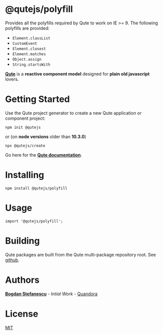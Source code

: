 # @qutejs/polyfill

Provides all the polyfills required by Qute to work on IE >= 9.
The following polyfills are provided:

* `Element.classList`
* `CustomEvent`
* `Element.closest`
* `Element.matches`
* `Object.assign`
* `String.startsWith`

**[Qute](https://qutejs.org)** is a **reactive component model** designed for **plain old javascript** lovers.

# Getting Started

Use the Qute project generator to create a new Qute application or component project:

```
npm init @qutejs
```

or (on **node versions** older than **10.3.0**)

```
npx @qutejs/create
```

Go here for the **[Qute documentation](https://qutejs.org)**.

# Installing

```
npm install @qutejs/polyfill
```

# Usage

```
import '@qutejs/polyfill';
```

# Building

Qute packages are built from the Qute multi-package repository root.
See [github](https://github.com/bstefanescu/qutejs).

# Authors

**[Bogdan Stefanescu](mailto:bogdan@quandora.com)** - *Intial Work* - [Quandora](https://quandora.com)

# License

[MIT](LICENSE)

